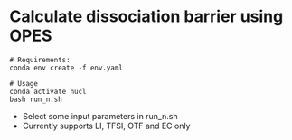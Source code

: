 # Calculate dissociation barrier using OPES

  ```
# Requirements:
conda env create -f env.yaml
  ```
  ```
# Usage
conda activate nucl
bash run_n.sh
  ```
  - Select some input parameters in run_n.sh
  - Currently supports LI, TFSI, OTF and EC only

  ```
